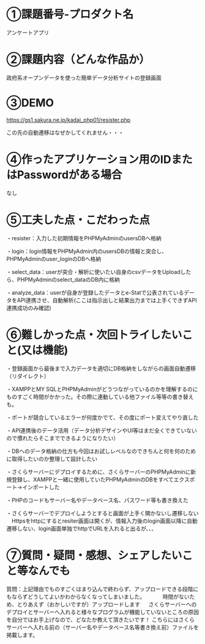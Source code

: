 # ①課題番号-プロダクト名
アンケートアプリ

# ②課題内容（どんな作品か）
政府系オープンデータを使った簡単データ分析サイトの登録画面

# ③DEMO
https://gs1.sakura.ne.jp/kadai_php01/resister.php

この先の自動遷移はなぜかしてくれません・・・

# ④作ったアプリケーション用のIDまたはPasswordがある場合
なし

# ⑤工夫した点・こだわった点
・resister：入力した初期情報をPHPMyAdminのusersDBへ格納

・login：login情報をPHPMyAdmin内のusersDBの情報と突合し、PHPMyAdminのuser_loginのDBへ格納

・select_data：userが突合・解析に使いたい自身のcsvデータをUploadしたら、PHPMyAdminのselect_dataのDB内に格納

・analyze_data：userが自身が登録したデータとe-Statで公表されているデータをAPI連携させ、自動解析(ここは指示出しと結果出力までは上手くできずAPI連携成功のみ確認)

# ⑥難しかった点・次回トライしたいこと(又は機能)
・登録画面から最後まで入力データを適切にDB格納をしながらの画面自動遷移（リダイレクト）

・XAMPPとMY SQLとPHPMyAdminがどうつながっているのかを理解するのにものすごく時間がかかった。その際に連動している他ファイル等等の書き替えも。

・ポートが競合しているエラーが何度かでて、その度にポート変えてやり直した

・API連携後のデータ活用（データ分析デザインやUI等はまだ全くできていないので慣れたらそこまでできるようになりたい）

・DBへのデータ格納の仕方も今回はお試しレベルなのできちんと何を何のために取得したいのか整理して設計したい

・さくらサーバーにデプロイするために、さくらサーバーのPHPMyAdminに新規登録し、XAMPPと一緒に使用していたPHPMyAdminのDBをすべてエクスポート→インポートした

・PHPのコードもサーバー名やデータベース名、パスワード等も書き換えた

・さくらサーバーでデプロイしようとすると画面が上手く開かないし遷移しない
　Httpsをhttpにするとresiter画面は開くが、情報入力後のlogin画面以降に自動遷移しない、login画面単独でhttpでURLを入れると出るが、、、

# ⑦質問・疑問・感想、シェアしたいこと等なんでも
質問：上記理由でものすごくはまり込んで終わらず、アップロードできる段階にもならずどうしてよいかわからなくなってしまいました。
　　　時間がないため、とりあえず（おかしいですが）アップロードします
   　 さくらサーバーへのデプロイとサーバーへ入れると様々なプログラムが機能していないところの原因を自分ではお手上げなので、どなたか教えて頂きたいです！
      こちらにはさくらサーバーへ入れる前の（サーバー名やデータベース名等書き換え前）ファイルを掲載します。
